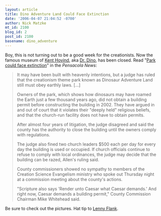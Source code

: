 ```yaml
---
layout: article
title: Dino Adventure Land Could Face Extinction
date: '2006-04-07 21:04:52 -0700'
author: Nick Matzke
mt_id: 2100
blog_id: 2
post_id: 2100
basename: dino_adventure
---
```

Boy, this is not turning out to be a good week for the creationists.  Now the famous museum of [Kent Hovind](http://www.kent-hovind.com/), aka [Dr. Dino](http://www.drdino.com/), has been closed.  Read "[Park could face extinction](http://www.pensacolanewsjournal.com/apps/pbcs.dll/article?AID=/20060407/NEWS01/604070340/1006)" in the _Pensacola News_:

> It may have been built with heavenly intentions, but a judge has ruled that the creationism theme park known as Dinosaur Adventure Land still must obey earthly laws. \[...\]
> 
> Owners of the park, which shows how dinosaurs may have roamed the Earth just a few thousand years ago, did not obtain a building permit before constructing the building in 2002. They have argued in and out of court that it violates their "deeply held" religious beliefs, and that the church-run facility does not have to obtain permits.
> 
> After almost four years of litigation, the judge disagreed and said the county has the authority to close the building until the owners comply with regulations.
> 
> The judge also fined two church leaders $500 each per day for every day the building is used or occupied. If church officials continue to refuse to comply with local ordinances, the judge may decide that the building can be razed, Allen's ruling said.
> 
> County commissioners showed no sympathy to members of the Creation Science Evangelism ministry who spoke out Thursday night at a commission meeting about the county's actions.
> 
> "Scripture also says 'Render unto Caesar what Caesar demands.' And right now, Caesar demands a building permit," County Commission Chairman Mike Whitehead said.

Be sure to check out the pictures.  Hat tip to [Lenny Flank](http://www.pandasthumb.org/archives/2006/04/forrest_mimss_t.html#comment-95434).
